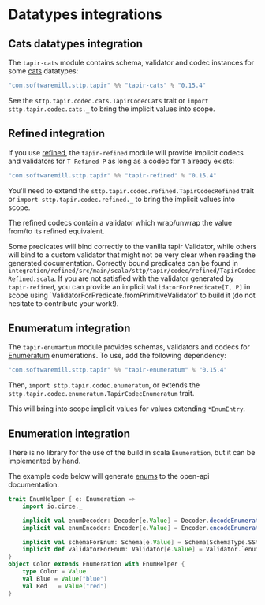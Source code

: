 # Datatypes integrations

## Cats datatypes integration

The `tapir-cats` module contains schema, validator and codec instances for some [cats](https://typelevel.org/cats/)
datatypes:

```scala
"com.softwaremill.sttp.tapir" %% "tapir-cats" % "0.15.4"
```

See the `sttp.tapir.codec.cats.TapirCodecCats` trait or `import sttp.tapir.codec.cats._` to bring the implicit values 
into scope.

## Refined integration

If you use [refined](https://github.com/fthomas/refined), the `tapir-refined` module will provide implicit codecs and
validators for `T Refined P` as long as a codec for `T` already exists:

```scala
"com.softwaremill.sttp.tapir" %% "tapir-refined" % "0.15.4"
```

You'll need to extend the `sttp.tapir.codec.refined.TapirCodecRefined`
trait or `import sttp.tapir.codec.refined._` to bring the implicit values into scope.

The refined codecs contain a validator which wrap/unwrap the value from/to its refined equivalent.

Some predicates will bind correctly to the vanilla tapir Validator, while others will bind to a custom validator that
might not be very clear when reading the generated documentation. Correctly bound predicates can be found in
`integration/refined/src/main/scala/sttp/tapir/codec/refined/TapirCodecRefined.scala`.
If you are not satisfied with the validator generated by `tapir-refined`, you can provide an implicit
`ValidatorForPredicate[T, P]` in scope using `ValidatorForPredicate.fromPrimitiveValidator' to build it (do not
hesitate to contribute your work!).

## Enumeratum integration

The `tapir-enumartum` module provides schemas, validators and codecs for [Enumeratum](https://github.com/lloydmeta/enumeratum)
enumerations. To use, add the following dependency:

```scala
"com.softwaremill.sttp.tapir" %% "tapir-enumeratum" % "0.15.4"
```

Then, `import sttp.tapir.codec.enumeratum`, or extends the `sttp.tapir.codec.enumeratum.TapirCodecEnumeratum` trait.

This will bring into scope implicit values for values extending `*EnumEntry`.

## Enumeration integration

There is no library for the use of the build in scala `Enumeration`, but it can be implemented by hand.

The example code below will generate [enums](https://swagger.io/docs/specification/data-models/enums/) to the open-api documentation.

```scala
trait EnumHelper { e: Enumeration =>
    import io.circe._

    implicit val enumDecoder: Decoder[e.Value] = Decoder.decodeEnumeration(e)
    implicit val enumEncoder: Encoder[e.Value] = Encoder.encodeEnumeration(e)

    implicit val schemaForEnum: Schema[e.Value] = Schema(SchemaType.SString)
    implicit def validatorForEnum: Validator[e.Value] = Validator.`enum`(e.values.toList, v => Option(v))
}
object Color extends Enumeration with EnumHelper {
    type Color = Value
    val Blue = Value("blue")
    val Red   = Value("red")
}
``` 
